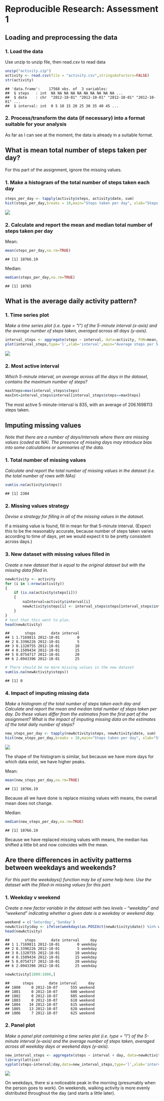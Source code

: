 # Reproducible Research: Assessment 1


## Loading and preprocessing the data

### 1. Load the data

Use unzip to unzip file, then read.csv to read data


```r
unzip("activity.zip")
activity <- read.csv(file = "activity.csv",stringsAsFactors=FALSE)
str(activity)
```

```
## 'data.frame':	17568 obs. of  3 variables:
##  $ steps   : int  NA NA NA NA NA NA NA NA NA NA ...
##  $ date    : chr  "2012-10-01" "2012-10-01" "2012-10-01" "2012-10-01" ...
##  $ interval: int  0 5 10 15 20 25 30 35 40 45 ...
```

### 2. Process/transform the data (if necessary) into a format suitable for your analysis

As far as I can see at the moment, the data is already in a suitable format.


## What is mean total number of steps taken per day?

For this part of the assignment, ignore the missing values.

### 1. Make a histogram of the total number of steps taken each day


```r
steps_per_day <- tapply(activity$steps, activity$date, sum)
hist(steps_per_day,breaks = 10,main="Steps taken per day", xlab="Steps per day")
```

![](./PA1_template_files/figure-html/total_steps_day-1.png) 

### 2. Calculate and report the mean and median total number of steps taken per day

Mean:


```r
mean(steps_per_day,na.rm=TRUE)
```

```
## [1] 10766.19
```

Median:


```r
median(steps_per_day,na.rm=TRUE)
```

```
## [1] 10765
```


## What is the average daily activity pattern?

### 1. Time series plot

*Make a time series plot (i.e. type = "l") of the 5-minute interval (x-axis) and the average number of steps taken, averaged across all days (y-axis).*



```r
interval_steps <- aggregate(steps ~ interval, data=activity, FUN=mean, na.rm=TRUE)
plot(interval_steps,type='l',xlab='interval',main="Average steps per 5-min interval throughout the day")
```

![](./PA1_template_files/figure-html/time_series-1.png) 

### 2. Most active interval

*Which 5-minute interval, on average across all the days in the dataset, contains the maximum number of steps?*


```r
maxSteps=max(interval_steps$steps)
maxInt=interval_steps$interval[interval_steps$steps==maxSteps]
```

The most active 5-minute-interval is 835, with an average of 206.1698113 steps taken.

## Imputing missing values
*Note that there are a number of days/intervals where there are missing values (coded as NA). The presence of missing days may introduce bias into some calculations or summaries of the data.*

### 1. Total number of missing values

*Calculate and report the total number of missing values in the dataset (i.e. the total number of rows with NAs)*


```r
sum(is.na(activity$steps))
```

```
## [1] 2304
```

### 2. Missing values strategy 
*Devise a strategy for filling in all of the missing values in the dataset.*

If a missing value is found, fill in mean for that 5-minute interval. (Expect this to be the reasonably accurate, because number of steps taken varies according to time of days, yet we would expect it to be pretty consistent across days.)



### 3. New dataset with missing values filled in
*Create a new dataset that is equal to the original dataset but with the missing data filled in.*


```r
newActivity <- activity
for (i in 1:nrow(activity))
{
    if (is.na(activity$steps[i]))
    {
        naInterval=activity$interval[i]
        newActivity$steps[i] <- interval_steps$steps[interval_steps$interval==naInterval]            
    }
}
# test that this went to plan. 
head(newActivity)
```

```
##       steps       date interval
## 1 1.7169811 2012-10-01        0
## 2 0.3396226 2012-10-01        5
## 3 0.1320755 2012-10-01       10
## 4 0.1509434 2012-10-01       15
## 5 0.0754717 2012-10-01       20
## 6 2.0943396 2012-10-01       25
```

```r
# There should be no more missing values in the new dataset
sum(is.na(newActivity$steps))
```

```
## [1] 0
```

### 4. Impact of imputing missing data
*Make a histogram of the total number of steps taken each day and Calculate and report the mean and median total number of steps taken per day. Do these values differ from the estimates from the first part of the assignment? What is the impact of imputing missing data on the estimates of the total daily number of steps?*


```r
new_steps_per_day <- tapply(newActivity$steps, newActivity$date, sum)
hist(new_steps_per_day,breaks = 10,main="Steps taken per day", xlab="Steps per day")
```

![](./PA1_template_files/figure-html/new_total_steps_day-1.png) 

The shape of the histogram is similar, but because we have more days for which data exist, we have higher peaks.

Mean:


```r
mean(new_steps_per_day,na.rm=TRUE)
```

```
## [1] 10766.19
```

Because all we have done is replace missing values with means, the overall mean does not change.

Median:


```r
median(new_steps_per_day,na.rm=TRUE)
```

```
## [1] 10766.19
```

Because we have replaced missing values with means, the median has shifted a little bit and now coincides with the mean.


## Are there differences in activity patterns between weekdays and weekends?

*For this part the weekdays() function may be of some help here. Use the dataset with the filled-in missing values for this part.*

### 1. Weekday v weekend 

*Create a new factor variable in the dataset with two levels – “weekday” and “weekend” indicating whether a given date is a weekday or weekend day.*


```r
weekend = c('Saturday','Sunday')
newActivity$day <- ifelse(weekdays(as.POSIXct(newActivity$date)) %in% weekend, "weekend", "weekday")
head(newActivity)                                                                              
```

```
##       steps       date interval     day
## 1 1.7169811 2012-10-01        0 weekday
## 2 0.3396226 2012-10-01        5 weekday
## 3 0.1320755 2012-10-01       10 weekday
## 4 0.1509434 2012-10-01       15 weekday
## 5 0.0754717 2012-10-01       20 weekday
## 6 2.0943396 2012-10-01       25 weekday
```

```r
newActivity[1800:1806,]
```

```
##      steps       date interval     day
## 1800     0 2012-10-07      555 weekend
## 1801     0 2012-10-07      600 weekend
## 1802     0 2012-10-07      605 weekend
## 1803     0 2012-10-07      610 weekend
## 1804    34 2012-10-07      615 weekend
## 1805    13 2012-10-07      620 weekend
## 1806     7 2012-10-07      625 weekend
```


### 2. Panel plot

*Make a panel plot containing a time series plot (i.e. type = "l") of the 5-minute interval (x-axis) and the average number of steps taken, averaged across all weekday days or weekend days (y-axis).*


```r
new_interval_steps <- aggregate(steps ~ interval + day, data=newActivity, FUN=mean, na.rm=TRUE)
library(lattice)
xyplot(steps~interval|day,data=new_interval_steps,type='l',xlab='interval',main="Average steps per 5-min interval weekdays/weekend",layout=c(1,2))
```

![](./PA1_template_files/figure-html/panel_plot-1.png) 

On weekdays, there si a noticeable peak in the morning (presumably when the person goes to work). On weekends, walking activity is more evenly distributed throughout the day (and starts a little later).


